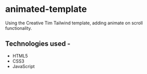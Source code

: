 # animated-template
Using the Creative Tim Tailwind template, adding animate on scroll functionality. 
## Technologies used -
* HTML5
* CSS3
* JavaScript
